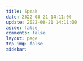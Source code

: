 ```yaml
---
title: Speak
date: 2022-08-21 14:11:00
update: 2022-08-21 14:11:00
aside: false
comments: false
layout: page
top_img: false
sidebar: 
---
```

<script type="text/javascript" src="https://unpkg.com/artitalk"></script>
<!-- 存放说说的容器 -->
<div id="artitalk_main"></div>
<script>
new Artitalk({
    appId: 'oPfRHBLWiKjiFAQj6HGh93Wc-MdYXbMMI', // Your LeanCloud appId
    appKey: '7fbMBsoQZA5oP21pzALjgqjG', // Your LeanCloud appKey
    serverURL: 'https://artitalk.wyblog1.tk'// 引入自己绑定的leancloud域名
})
</script>
